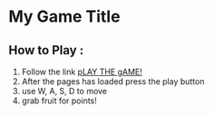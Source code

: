 # My Game Title

## How to Play :
1. Follow the link
    [pLAY THE gAME!](https://mrcuffe.github.io/TGPD2020S2_Demos/01/angelosync.html)
2. After the pages has loaded press the play button
3. use W, A, S, D to move
4. grab fruit for points!
 
